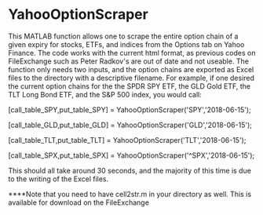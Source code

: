 # YahooOptionScraper
This MATLAB function allows one to scrape the entire option chain of a given expiry for stocks, ETFs, and indices from the Options tab on Yahoo Finance. The code works with the current html format, as previous codes on FileExchange such as Peter Radkov's are out of date and not useable. The function only needs two inputs, and the option chains are exported as Excel files to the directory with a descriptive filename. For example, if one desired the current option chains for the the SPDR SPY ETF, the GLD Gold ETF, the TLT Long Bond ETF, and the S&P 500 index, you would call:

[call_table_SPY,put_table_SPY] = YahooOptionScraper('SPY','2018-06-15');

[call_table_GLD,put_table_GLD] = YahooOptionScraper('GLD','2018-06-15');

[call_table_TLT,put_table_TLT] = YahooOptionScraper('TLT','2018-06-15');

[call_table_SPX,put_table_SPX] = YahooOptionScraper('^SPX','2018-06-15');

This should all take around 30 seconds, and the majority of this time is due to the writing of the Excel files.

****Note that you need to have cell2str.m in your directory as well. This is available for download on the FileExchange
